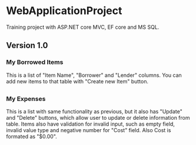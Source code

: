 # WebApplicationProject
Training project with ASP.NET core MVC, EF core and MS SQL.

<h2>Version 1.0</h2>

<h3>My Borrowed Items</h3>
This is a list of "Item Name", "Borrower" and "Lender" columns. You can add new items to that table with "Create new Item" button.
<h2></h2>
<h3>My Expenses</h3>

This is a list with same functionality as previous, but it also has "Update" and "Delete" buttons, which allow user to update or delete information from table. Items also have validation for invalid input, such as empty field, invalid value type and negative number for "Cost" field. Also Cost is formated as "$0.00".
